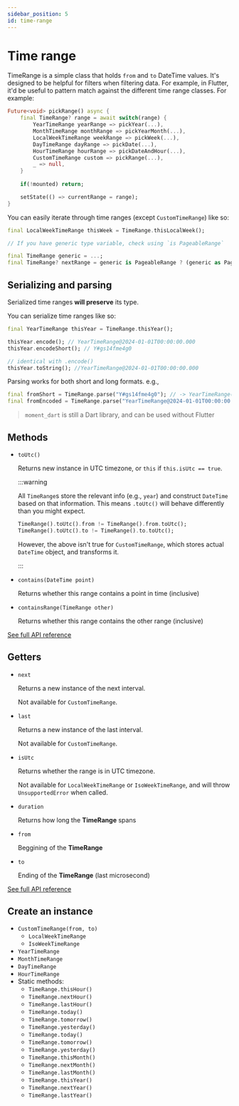 ```yaml
---
sidebar_position: 5
id: time-range
---
```


# Time range

TimeRange is a simple class that holds `from` and `to` DateTime values. It's
designed to be helpful for filters when filtering data. For example, in Flutter,
it'd be useful to pattern match against the different time range
classes. For example:

```dart
Future<void> pickRange() async {
    final TimeRange? range = await switch(range) {
        YearTimeRange yearRange => pickYear(...),
        MonthTimeRange monthRange => pickYearMonth(...),
        LocalWeekTimeRange weekRange => pickWeek(...),
        DayTimeRange dayRange => pickDate(...),
        HourTimeRange hourRange => pickDateAndHour(...),
        CustomTimeRange custom => pickRange(...),
        _ => null,
    }
    
    if(!mounted) return;

    setState(() => currentRange = range);
}
```

You can easily iterate through time ranges (except `CustomTimeRange`) like so:

```dart
final LocalWeekTimeRange thisWeek = TimeRange.thisLocalWeek();

// If you have generic type variable, check using `is PageableRange`

final TimeRange generic = ...;
final TimeRange? nextRange = generic is PageableRange ? (generic as PageableRange).next : null;
```

## Serializing and parsing

Serialized time ranges **will preserve** its type.

You can serialize time ranges like so:

```dart
final YearTimeRange thisYear = TimeRange.thisYear();

thisYear.encode(); // YearTimeRange@2024-01-01T00:00:00.000
thisYear.encodeShort(); // Y#gs14fme4g0

// identical with .encode()
thisYear.toString(); //YearTimeRange@2024-01-01T00:00:00.000
```

Parsing works for both short and long formats. e.g.,

```dart
final fromShort = TimeRange.parse("Y#gs14fme4g0"); // -> YearTimeRange(2024)
final fromEncoded = TimeRange.parse("YearTimeRange@2024-01-01T00:00:00.000"); // -> YearTimeRange(2024)
```

> `moment_dart` is still a Dart library, and can be used without Flutter

## Methods

* `toUtc()`

  Returns new instance in UTC timezone, or `this` if `this.isUtc == true`.

  :::warning

  All `TimeRange`s store the relevant info (e.g., `year`) and construct
  `DateTime` based on that information. This means `.toUtc()` will behave
  differently than you might expect.

  ```dart
  TimeRange().toUtc().from != TimeRange().from.toUtc();
  TimeRange().toUtc().to != TimeRange().to.toUtc();
  ```

  However, the above isn't true for `CustomTimeRange`, which stores actual
  `DateTime` object, and transforms it.

  :::

* `contains(DateTime point)`

  Returns whether this range contains a point in time (inclusive)

* `containsRange(TimeRange other)`

  Returns whether this range contains the other range (inclusive)

[See full API reference](https://pub.dev/documentation/moment_dart/latest/moment_dart/TimeRange-class.html)

## Getters

* `next`

  Returns a new instance of the next interval.
  
  Not available for `CustomTimeRange`.

* `last`

  Returns a new instance of the last interval.
  
  Not available for `CustomTimeRange`.

* `isUtc`

  Returns whether the range is in UTC timezone.

  Not available for `LocalWeekTimeRange` or `IsoWeekTimeRange`, and will throw
  `UnsupportedError` when called.

* `duration`

  Returns how long the **TimeRange** spans

* `from`

  Beggining of the **TimeRange**

* `to`

  Ending of the **TimeRange** (last microsecond)

[See full API reference](https://pub.dev/documentation/moment_dart/latest/moment_dart/TimeRange-class.html)

## Create an instance

* `CustomTimeRange(from, to)`
  * `LocalWeekTimeRange`
  * `IsoWeekTimeRange`
* `YearTimeRange`
* `MonthTimeRange`
* `DayTimeRange`
* `HourTimeRange`
* Static methods:
  * `TimeRange.thisHour()`
  * `TimeRange.nextHour()`
  * `TimeRange.lastHour()`
  * `TimeRange.today()`
  * `TimeRange.tomorrow()`
  * `TimeRange.yesterday()`
  * `TimeRange.today()`
  * `TimeRange.tomorrow()`
  * `TimeRange.yesterday()`
  * `TimeRange.thisMonth()`
  * `TimeRange.nextMonth()`
  * `TimeRange.lastMonth()`
  * `TimeRange.thisYear()`
  * `TimeRange.nextYear()`
  * `TimeRange.lastYear()`

